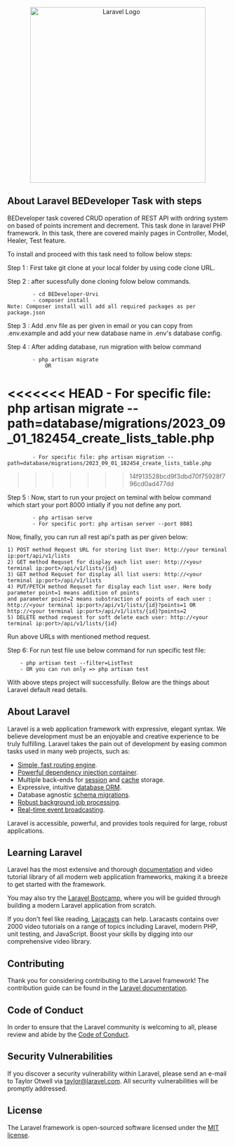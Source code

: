 <p align="center"><a href="https://laravel.com" target="_blank"><img src="https://raw.githubusercontent.com/laravel/art/master/logo-lockup/5%20SVG/2%20CMYK/1%20Full%20Color/laravel-logolockup-cmyk-red.svg" width="400" alt="Laravel Logo"></a></p>

## About Laravel BEDeveloper Task with steps

BEDeveloper task covered CRUD operation of REST API with ordring system on based of points increment and decrement. This task done in laravel PHP framework. In this task, there are covered mainly pages in Controller, Model, Healer, Test feature.

To install and proceed with this task need to follow below steps:

Step 1 : First take git clone at your local folder by using code clone URL.

Step 2 : after sucessfully done cloning folow below commands.

            - cd BEDeveloper-Urvi
            - composer install
    Note: Composer install will add all required packages as per package.json
    
Step 3 : Add .env file as per given in email or you can copy from .env.example and add your new database name in .env's database config.

Step 4 : After adding database, run migration with below command 

            - php artisan migrate
                OR
<<<<<<< HEAD
            - For specific file: php artisan migrate --path=database/migrations/2023_09_01_182454_create_lists_table.php
=======
            - For specific file: php artisan migration --path=database/migrations/2023_09_01_182454_create_lists_table.php
>>>>>>> 14f913528bcd9f3dbd70f75928f796cd0ad477dd
            
Step 5 : Now, start to run your project on teminal with below command which start your port 8000 intially if you not define any port.

            - php artisan serve
            - For specific port: php artisan server --port 8081 
            
Now, finally, you can run all rest api's path as per given below:

    1) POST method Request URL for storing list User: http://your terminal ip:port/api/v1/lists
    2) GET method Requset for display each list user: http://<your terminal ip:port>/api/v1/lists/{id} 
    3) GET method Requset for display all list users: http://<your terminal ip:port>/api/v1/lists
    4) PUT/PETCH method Requset for display each list user. Here body parameter point=1 means addition of points 
    and parameter point=2 means substraction of points of each user : 
    http://<your terminal ip:port>/api/v1/lists/{id}?points=1 OR http://<your terminal ip:port>/api/v1/lists/{id}?points=2
    5) DELETE method request for soft delete each user: http://<your terminal ip:port>/api/v1/lists/{id}
Run above URLs with mentioned method request.

Step 6: For run test file use below command for run specific test file:

        - php artisan test --filter=ListTest
        - OR you can run only => php artisan test

With above steps project will successfully. Below are the things about Laravel default read details. 
## About Laravel

Laravel is a web application framework with expressive, elegant syntax. We believe development must be an enjoyable and creative experience to be truly fulfilling. Laravel takes the pain out of development by easing common tasks used in many web projects, such as:

- [Simple, fast routing engine](https://laravel.com/docs/routing).
- [Powerful dependency injection container](https://laravel.com/docs/container).
- Multiple back-ends for [session](https://laravel.com/docs/session) and [cache](https://laravel.com/docs/cache) storage.
- Expressive, intuitive [database ORM](https://laravel.com/docs/eloquent).
- Database agnostic [schema migrations](https://laravel.com/docs/migrations).
- [Robust background job processing](https://laravel.com/docs/queues).
- [Real-time event broadcasting](https://laravel.com/docs/broadcasting).

Laravel is accessible, powerful, and provides tools required for large, robust applications.

## Learning Laravel

Laravel has the most extensive and thorough [documentation](https://laravel.com/docs) and video tutorial library of all modern web application frameworks, making it a breeze to get started with the framework.

You may also try the [Laravel Bootcamp](https://bootcamp.laravel.com), where you will be guided through building a modern Laravel application from scratch.

If you don't feel like reading, [Laracasts](https://laracasts.com) can help. Laracasts contains over 2000 video tutorials on a range of topics including Laravel, modern PHP, unit testing, and JavaScript. Boost your skills by digging into our comprehensive video library.

## Contributing

Thank you for considering contributing to the Laravel framework! The contribution guide can be found in the [Laravel documentation](https://laravel.com/docs/contributions).

## Code of Conduct

In order to ensure that the Laravel community is welcoming to all, please review and abide by the [Code of Conduct](https://laravel.com/docs/contributions#code-of-conduct).

## Security Vulnerabilities

If you discover a security vulnerability within Laravel, please send an e-mail to Taylor Otwell via [taylor@laravel.com](mailto:taylor@laravel.com). All security vulnerabilities will be promptly addressed.

## License

The Laravel framework is open-sourced software licensed under the [MIT license](https://opensource.org/licenses/MIT).
